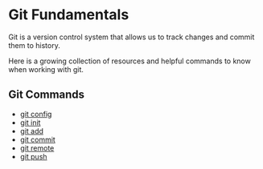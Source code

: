 # Git Fundamentals

Git is a version control system that allows us to track changes and commit them to history.

Here is a growing collection of resources and helpful commands to know when working with git.

## Git Commands
- [git config](./commands/config.md)
- [git init](./command/init.md)
- [git add](./command/add.md)
- [git commit](./command/commit.md)
- [git remote](./command/remote.md)
- [git push](./command/push.md)
